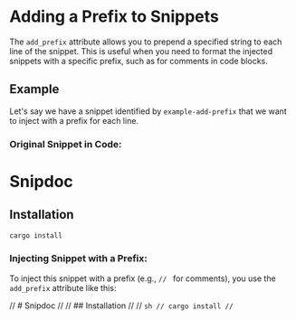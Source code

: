 # Adding a Prefix to Snippets

The `add_prefix` attribute allows you to prepend a specified string to each line of the snippet. 
This is useful when you need to format the injected snippets with a specific prefix, such as for comments in code blocks.

## Example
Let's say we have a snippet identified by `example-add-prefix` that we want to inject with a prefix for each line.

### Original Snippet in Code:
<!-- <snip id="example-add-prefix"> -->
# Snipdoc

## Installation

```sh
cargo install
```
<!-- </snip> -->

### Injecting Snippet with a Prefix:
To inject this snippet with a prefix (e.g., `// ` for comments), you use the `add_prefix` attribute like this:
 
<!-- <snip id="example-add-prefix" inject_from="code" add_prefix="// "> -->
// # Snipdoc
// 
// ## Installation
// 
// ```sh
// cargo install
// ```
<!-- </snip> -->